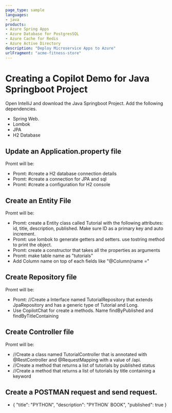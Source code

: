 ```yaml
---
page_type: sample
languages:
- java
products:
- Azure Spring Apps
- Azure Database for PostgresSQL
- Azure Cache for Redis
- Azure Active Directory
description: "Deploy Microservice Apps to Azure"
urlFragment: "acme-fitness-store"
---
```


# Creating a Copilot Demo for Java Springboot Project

Open IntelliJ and download the Java Springboot Project. Add the following dependencies.
* Spring Web.
* Lombok
* JPA
* H2 Database

## Update an Application.property file

Promt will be:

* Promt: #create a H2 database connection details
* Promt: #create a connection for JPA and sql
* Promt: #create a configuration for H2 console

## Create an Entity File

Promt will be:

* Promt: create a Entity class called Tutorial  with the following attributes: id, title, description, published. Make sure ID as a primary key and auto increment.
* Promt: use lombok to generate getters and setters. use tostring method to print the object.
* Promt: create a constructor that takes all the properties as arguments
* Promt: make table name as "tutorials"
* Add Column name on top of each fields like "@Column(name ="

## Create Repository file 

Promt will be:

* Promt: //Create a Interface named TutorialRepository that extends JpaRepository and has a generic type of Tutorial and Long.
* Use CopilotChat for create a methods. Name findByPublished and findByTitleContaining


## Create Controller file 

Promt will be:
* //Create a class named TutorialController that is annotated with @RestController and @RequestMapping with a value of /api.
* //Create a method that returns a list of tutorials by published status
* //Create a method that returns a list of tutorials by title containing a keyword


## Create a POSTMAN request and send request. 
* {
    "title": "PYTHON",
    "description": "PYTHON` BOOK",
    "published": true
}
